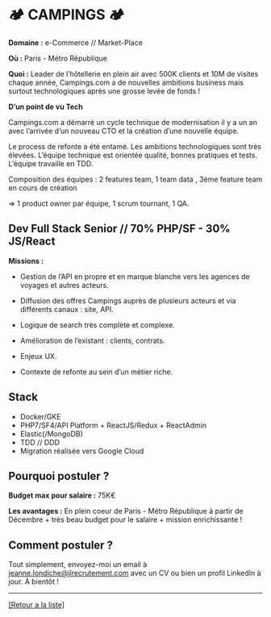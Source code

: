 # 🏕️ CAMPINGS 🏕️

**Domaine :** e-Commerce // Market-Place

**Où :** Paris - Métro République

**Quoi :** Leader de l’hôtellerie en plein air avec 500K clients et 10M de visites chaque année, Campings.com a de nouvelles ambitions business mais surtout technologiques après une grosse levée de fonds !  

**D’un point de vu Tech**

Campings.com a démarré un cycle technique de modernisation il y a un an avec l’arrivée d’un nouveau CTO et la création d’une nouvelle équipe. 

Le process de refonte a été entamé. Les ambitions technologiques sont très élevées. L’équipe technique est orientée qualité, bonnes pratiques et tests. L’équipe travaille en TDD.

Composition des équipes : 2 features team, 1 team data , 3ème feature team en cours de création

=> 1 product owner par équipe, 1 scrum tournant, 1 QA.


## Dev Full Stack Senior // 70% PHP/SF - 30% JS/React

**Missions :**

* Gestion de l’API en propre et en marque blanche vers les agences de voyages et autres acteurs.

* Diffusion des offres Campings auprès de plusieurs acteurs et via différents canaux : site, API.

* Logique de search très complète et complexe. 

* Amélioration de l’existant : clients, contrats.

* Enjeux UX.

* Contexte de refonte au sein d’un métier riche.


## Stack

* Docker/GKE 
* PHP7/SF4/API Platform + ReactJS/Redux + ReactAdmin
* Elastic(/MongoDB)
* TDD // DDD
* Migration réalisée vers Google Cloud

## Pourquoi postuler ?

**Budget max pour salaire :** 75K€

**Les avantages :** En plein coeur de Paris - Métro République à partir de Décembre + très beau budget pour le salaire + mission enrichissante !

## Comment postuler ?

Tout simplement, envoyez-moi un email à jeanne.londiche@jlrecrutement.com avec un CV ou bien un profil LinkedIn à jour. À bientôt ! 

----
<a href="https://github.com/jlondiche/job-board-php/blob/master/README.md">[Retour a la liste]</a>